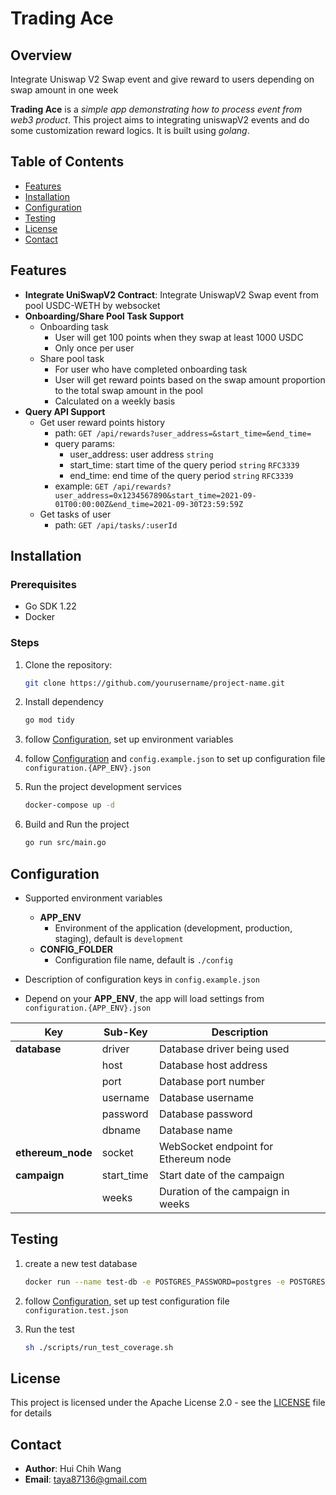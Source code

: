 # Trading Ace

## Overview

Integrate Uniswap V2 Swap event and give reward to users depending on swap amount in one week

**Trading Ace** is a *simple app demonstrating how to process event from web3 product*. This project aims to integrating
uniswapV2 events and do some customization reward logics. It is built using *golang*.

## Table of Contents

- [Features](#features)
- [Installation](#installation)
- [Configuration](#configuration)
- [Testing](#testing)
- [License](#license)
- [Contact](#contact)

## Features

- **Integrate UniSwapV2 Contract**: Integrate UniswapV2 Swap event from pool USDC-WETH by websocket
- **Onboarding/Share Pool Task Support**
  - Onboarding task
    - User will get 100 points when they swap at least 1000 USDC
    - Only once per user
  - Share pool task
    - For user who have completed onboarding task
    - User will get reward points based on the swap amount proportion to the total swap amount in the pool
    - Calculated on a weekly basis
- **Query API Support**
  - Get user reward points history
    - path: `GET /api/rewards?user_address=&start_time=&end_time=`
    - query params:
        - user_address: user address `string`
        - start_time: start time of the query period `string` `RFC3339`
        - end_time: end time of the query period `string` `RFC3339`
    - example: `GET /api/rewards?user_address=0x1234567890&start_time=2021-09-01T00:00:00Z&end_time=2021-09-30T23:59:59Z`
  - Get tasks of user
    - path: `GET /api/tasks/:userId`

## Installation

### Prerequisites

- Go SDK 1.22
- Docker

### Steps

1. Clone the repository:
    ```bash
    git clone https://github.com/yourusername/project-name.git
    ```
2. Install dependency
    ```bash
    go mod tidy
    ```
3. follow [Configuration](#configuration), set up environment variables

4. follow [Configuration](#configuration) and `config.example.json` to set up configuration
   file `configuration.{APP_ENV}.json`


1. Run the project development services
    ```bash
    docker-compose up -d
    ```

2. Build and Run the project
    ```bash
    go run src/main.go
    ```

## Configuration

- Supported environment variables
    - **APP_ENV**
        - Environment of the application (development, production, staging), default is `development`
    - **CONFIG_FOLDER**
        - Configuration file name, default is `./config`

- Description of configuration keys in `config.example.json`
- Depend on your **APP_ENV**, the app will load settings from `configuration.{APP_ENV}.json`

| Key               | Sub-Key    | Description                          |
|-------------------|------------|--------------------------------------|
| **database**      | driver     | Database driver being used           |
|                   | host       | Database host address                |
|                   | port       | Database port number                 |
|                   | username   | Database username                    |
|                   | password   | Database password                    |
|                   | dbname     | Database name                        |
| **ethereum_node** | socket     | WebSocket endpoint for Ethereum node |
| **campaign**      | start_time | Start date of the campaign           |
|                   | weeks      | Duration of the campaign in weeks    |

## Testing

1. create a new test database
     ```bash
     docker run --name test-db -e POSTGRES_PASSWORD=postgres -e POSTGRES_DB=trading_ace_test -p 5432:5432 -d postgres
     ```

2. follow [Configuration](#configuration), set up test configuration file `configuration.test.json`

3. Run the test
    ```bash
    sh ./scripts/run_test_coverage.sh
    ```

## License

This project is licensed under the Apache License 2.0 - see the [LICENSE](LICENSE) file for details

## Contact

- **Author**: Hui Chih Wang
- **Email**: taya87136@gmail.com

